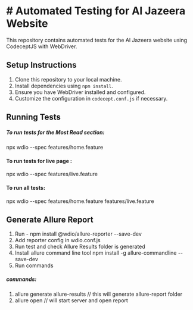 # # Automated Testing for Al Jazeera Website
This repository contains automated tests for the Al Jazeera website using CodeceptJS with WebDriver.


## Setup Instructions

1. Clone this repository to your local machine.
2. Install dependencies using `npm install`.
3. Ensure you have WebDriver installed and configured.
4. Customize the configuration in `codecept.conf.js` if necessary.

## Running Tests
##### To run tests for the Most Read section:
npx wdio --spec features/home.feature

#### To run tests for live page :
npx wdio --spec features/live.feature

#### To run all tests:
npx wdio --spec features/home.feature features/live.feature

## Generate Allure Report
1. Run - npm install @wdio/allure-reporter --save-dev
2. Add reporter config in wdio.conf.js
3. Run test and check Allure Results folder is generated
4. Install allure command line tool  npm install -g allure-commandline --save-dev
5. Run commands
##### commands:
1. allure generate allure-results // this will generate allure-report folder
2. allure open     // will start server and open report